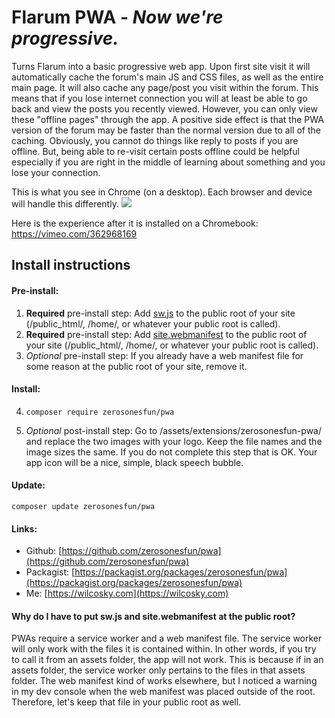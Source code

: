 # Flarum PWA - _Now we're progressive._

Turns Flarum into a basic progressive web app. Upon first site visit it will automatically cache the forum's main JS and CSS files, as well as the entire main page. It will also cache any page/post you visit within the forum. This means that if you lose internet connection you will at least be able to go back and view the posts you recently viewed. However, you can only view these "offline pages" through the app. A positive side effect is that the PWA version of the forum may be faster than the normal version due to all of the caching. Obviously, you cannot do things like reply to posts if you are offline. But, being able to re-visit certain posts offline could be helpful especially if you are right in the middle of learning about something and you lose your connection.

This is what you see in Chrome (on a desktop). Each browser and device will handle this differently.
![](https://i.ibb.co/H4PBm8p/Screenshot-2019-09-28-at-5-27-26-AM.png)

Here is the experience after it is installed on a Chromebook:
https://vimeo.com/362968169

## Install instructions

#### Pre-install:

1. **Required** pre-install step: Add [sw.js](https://github.com/zerosonesfun/pwa/blob/master/assets/sw.js) to the public root of your site (/public_html/, /home/, or whatever your public root is called).
2. **Required** pre-install step: Add [site.webmanifest](https://github.com/zerosonesfun/pwa/blob/master/assets/site.webmanifest) to the public root of your site (/public_html/, /home/, or whatever your public root is called).
3. _Optional_ pre-install step: If you already have a web manifest file for some reason at the public root of your site, remove it.

#### Install:

4. `composer require zerosonesfun/pwa`

5. _Optional_ post-install step: Go to /assets/extensions/zerosonesfun-pwa/ and replace the two images with your logo. Keep the file names and the image sizes the same. If you do not complete this step that is OK. Your app icon will be a nice, simple, black speech bubble.

#### Update:

`composer update zerosonesfun/pwa`

#### Links:
- Github: [https://github.com/zerosonesfun/pwa](https://github.com/zerosonesfun/pwa)
- Packagist: [https://packagist.org/packages/zerosonesfun/pwa](https://packagist.org/packages/zerosonesfun/pwa)
- Me: [https://wilcosky.com](https://wilcosky.com)

#### Why do I have to put sw.js and site.webmanifest at the public root?

PWAs require a service worker and a web manifest file. The service worker will only work with the files it is contained within. In other words, if you try to call it from an assets folder, the app will not work. This is because if in an assets folder, the service worker only pertains to the files in that assets folder. The web manifest kind of works elsewhere, but I noticed a warning in my dev console when the web manifest was placed outside of the root. Therefore, let's keep that file in your public root as well.

